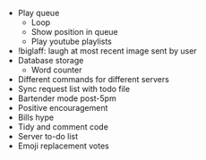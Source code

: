 - Play queue
  - Loop
  - Show position in queue
  - Play youtube playlists
- !biglaff: laugh at most recent image sent by user
- Database storage
  - Word counter
- Different commands for different servers
- Sync request list with todo file
- Bartender mode post-5pm
- Positive encouragement
- Bills hype
- Tidy and comment code
- Server to-do list
- Emoji replacement votes